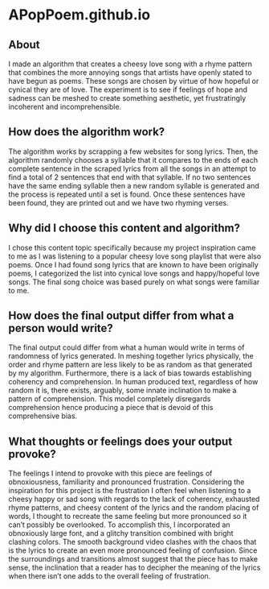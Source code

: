 # APopPoem.github.io

## About


I made an algorithm that creates a cheesy love song with a rhyme pattern that combines the more annoying songs that artists have openly stated to have begun as poems. These songs are chosen by virtue of how hopeful or cynical they are of love. The experiment is to see if feelings of hope and sadness can be meshed to create something aesthetic, yet frustratingly incoherent and incomprehensible. 


## How does the algorithm work?


The algorithm works by scrapping a few websites for song lyrics. Then, the algorithm randomly chooses a syllable that it compares to the ends of each complete sentence in the scraped lyrics from all the songs in an attempt to find a total of 2 sentences that end with that syllable. If no two sentences have the same ending syllable then a new random syllable is generated and the process is repeated until a set is found. Once these sentences have been found, they are printed out and we have two rhyming verses.


## Why did I choose this content and algorithm?


I chose this content topic specifically because my project inspiration came to me as I was listening to a popular cheesy love song playlist that were also poems. Once I had found song lyrics that are known to have been originally poems, I categorized the list into cynical love songs and happy/hopeful love songs. The final song choice was based purely on what songs were familiar to me.


## How does the final output differ from what a person would write?


The final output could differ from what a human would write in terms of randomness of lyrics generated. In meshing together lyrics physically, the order and rhyme pattern are less likely to be as random as that generated by my algorithm. Furthermore, there is a lack of bias towards establishing coherency and comprehension. In human produced text, regardless of how random it is, there exists, arguably, some innate inclination to make a pattern of comprehension. This model completely disregards comprehension hence producing a piece that is devoid of this comprehensive bias.


## What thoughts or feelings does your output provoke?


The feelings I intend to provoke with this piece are feelings of obnoxiousness, familiarity and pronounced frustration. Considering the inspiration for this project is the frustration I often feel when listening to a cheesy happy or sad song with regards to the lack of coherency, exhausted rhyme patterns, and cheesy content of the lyrics and the random placing of words, I thought to recreate the same feeling but more pronounced so it can’t possibly be overlooked. To accomplish this, I incorporated an obnoxiously large font, and a glitchy transition combined with bright clashing colors. The smooth background video clashes with the chaos that is the lyrics to create an even more pronounced feeling of confusion. Since the surroundings and transitions almost suggest that the piece has to make sense, the inclination that a reader has to decipher the meaning of the lyrics when there isn’t one adds to the overall feeling of frustration.

